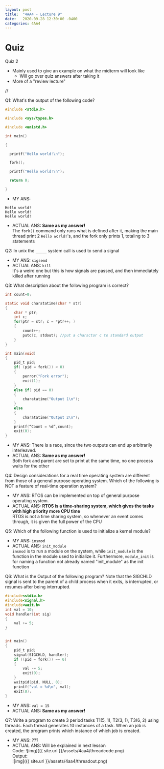 ```yaml
---
layout: post
title:  "4AA4 - Lecture 9"
date:   2020-09-28 12:30:00 -0400
categories: 4AA4
---
```


Quiz
===

Quiz 2
- Mainly used to give an example on what the midterm will look like
    - Will go over quiz answers after taking it
- More of a "review lecture"

//

Q1: What's the output of the following code?
```C
#include <stdio.h>

#include <sys/types.h>

#include <unistd.h>

int main()

{

  printf("Hello world!\n");

  fork();

  printf("Hello world!\n");

  return 0;

}
```
- MY ANS:  
```
Hello world! 
Hello world! 
Hello world!
```
- ACTUAL ANS: **Same as my answer!**  
The `fork()` command only runs what is defined after it, making the main thread print 2 `Hello world!`'s, and the fork only prints 1, totaling to 3 statements

Q2: In unix the `_____` system call is used to send a signal
- MY ANS: `sigsend`
- ACTUAL ANS: `kill`  
It's a weird one but this is how signals are passed, and then immediately killed after running

Q3: What description about the following program is correct?
```C
int count=0;

static void charatatime(char * str)
{
    char * ptr;
    int c;
    for(ptr = str; c = *ptr++; )
    {
        count++;
        putc(c, stdout); //put a charactor c to standard output
    }
}

int main(void)
{
    pid_t pid;
    if( (pid = fork()) < 0)
    {
        perror("Fork error");
        exit(1);
    }
    else if( pid == 0)
    {
        charatatime("Output 1\n");
    }
    else
    {
        charatatime("Output 2\n");
    }
    printf(“Count = %d”,count);
    exit(0);
}
```
- MY ANS: There is a race, since the two outputs can end up arbitrarily interleaved.
- ACTUAL ANS: **Same as my answer!**  
Both fork and parent are set to print at the same time, no one process waits for the other

Q4: Design considerations for a real time operating system are different from those of a general purpose operating system. Which of the following is NOT a feature of real-time operation system?
- MY ANS: RTOS can be implemented on top of general purpose operating system.
- ACTUAL ANS: **RTOS is a time-sharing system, which gives the tasks with high priority more CPU time**  
RTOS is not a time sharing system, so whenever an event comes through, it is given the full power of the CPU

Q5: Which of the following function is used to initialize a kernel module?
- MY ANS: `insmod`
- ACTUAL ANS: `init_module`  
`insmod` is to run a module on the system, while `init_module` is the function in the module used to initialize it. Furthermore, `module_init` is for naming a function not already named "init_module" as the init function

Q6: What is the Output of the following program? Note that the SIGCHLD signal is sent to the parent of a child process when it exits, is interrupted, or resumes after being interrupted.
```C
#include<stdio.h>
#include<signal.h>
#include<wait.h>
int val = 10;
void handler(int sig)
{
    val += 5;
}


int main()
{
    pid_t pid;
    signal(SIGCHLD, handler);
    if ((pid = fork()) == 0)
    {
        val -= 5;
        exit(0);
    }
    waitpid(pid, NULL, 0);
    printf("val = %d\n", val);
    exit(0);
}
```
- MY ANS: `val = 15`
- ACTUAL ANS: **Same as my answer!**

Q7: Write a program to create 3 period tasks T1(5, 1), T2(3, 1), T3(6, 2) using threads. Each thread generates 10 instances of a task. When an job is created, the program prints which instance of which job is created.
- MY ANS: ???
- ACTUAL ANS: Will be explained in next lesson  
Code:
![img]({{ site.url }}/assets/4aa4/threadcode.png)  
Output:  
![img]({{ site.url }}/assets/4aa4/threadout.png)
